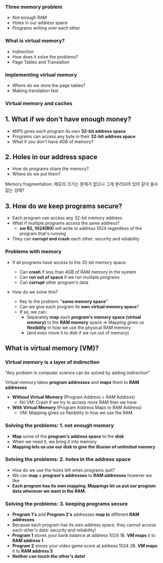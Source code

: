 ### Three memory problem

- Not enough RAM
- Holes in our address space
- Programs writing over each other

### What is virtual memory?

- Indirection
- How does it solve the problems?
- Page Tables and Translation

### Implementing virtual memory

- Where do we store the page tables?
- Making translation fast

### Virtual memory and caches





## 1. What if we don't have enough money?

- MIPS gives each program its own **32-bit address space**
- Programs can access any byte in their **32-bit address space**
- What if you don't have 4GB of memory?





## 2. Holes in our address space

- How do programs share the memory?
- Where do we put them?

Memory fragmentation: 메모리 크기는 문제가 없으나 그게 분리되어 있어 같이 쓸수 없는 상태?



## 3. How do we keep programs secure?

- Each program can access any 32-bit memory address
- What if multiple programs access the same address?
  - **sw R2, 1024(R0)** will write to address 1024 regardless of the program that's running
- They can **corrupt and crash** each other: security and reliability



### Problems with memory

- If all programs have access to the 32-bit memory space:
  - Can **crash** if less than 4GB of RAM memory in the system
  - Can **run out of space** if we run multiple programs
  - Can **corrupt** other program's data

- How do we solve this?
  - Key to the problem: "**same memory space**"
  - Can we give each program its **own** **virtual memory space**?
  - If so, we can:
    - Separately **map** each **program's memory space (virtual memory)** to the **RAM memory** space => Mapping gives us **flexibility** in how we use the physical RAM memory
    - (and even move it to disk if we run out of memory)



## What is virtual memory (VM)?

### Virtual memory is a layer of indirection

"Any problem in computer science can be solved by adding indirection"

Virtual memory takes **program addresses** and **maps** them to **RAM addresses**

- **Without Virtual Memory** (Program Address = RAM Address)
  - No VM: Crash if we try to access more RAM than we have
- **With Virtual Memory** (Program Address Maps to RAM Address)
  - VM: Mapping gives us flexibility in how we use the RAM

### Solving the problems: 1. not enough memory

- **Map** some of the **program's address space** to the **disk**
- When we need it, we bring it into memory
- **Mapping lets us use our disk to give the illusion of unlimited memory**

### Solving the problems: 2. holes in the address space

- How do we use the holes left when programs quit?
- We can **map** a **program's addresses** to **RAM addresses** however we like
- **Each program has its own mapping. Mappings let us put our program data wherever we want in the RAM.**

### Solving the problems: 3. keeping programs secure

- **Program 1's** and **Program 2's** addresses **map to** different **RAM addresses**
- Because each program has its own address space, they cannot access each other's data: security and reliability!
- **Program 1** stores your bank balance at address 1024 1B. **VM maps** it to **RAM address 1**
- **Program 2** stores your video game score at address 1024 2B. **VM maps** it to **RAM address 5**
- **Neither can touch the other's data!**